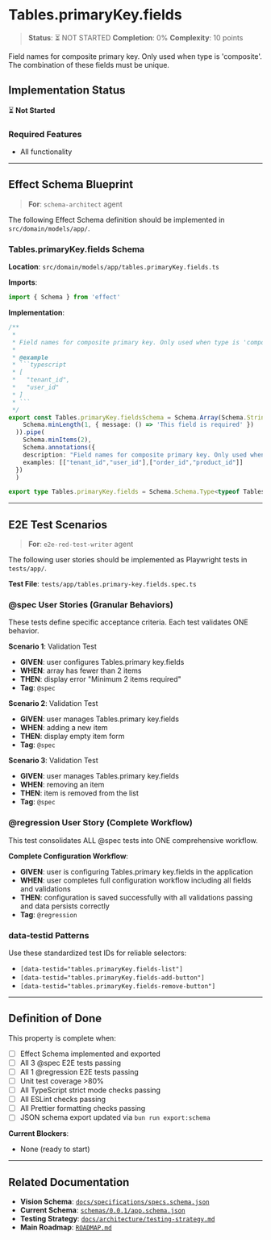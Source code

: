 # Tables.primaryKey.fields

> **Status**: ⏳ NOT STARTED
> **Completion**: 0%
> **Complexity**: 10 points

Field names for composite primary key. Only used when type is 'composite'. The combination of these fields must be unique.

## Implementation Status

⏳ **Not Started**

### Required Features

- All functionality

---

## Effect Schema Blueprint

> **For**: `schema-architect` agent

The following Effect Schema definition should be implemented in `src/domain/models/app/`.

### Tables.primaryKey.fields Schema

**Location**: `src/domain/models/app/tables.primaryKey.fields.ts`

**Imports**:

```typescript
import { Schema } from 'effect'
```

**Implementation**:

````typescript
/**
 *
 * Field names for composite primary key. Only used when type is 'composite'. The combination of these fields must be unique.
 *
 * @example
 * ```typescript
 * [
 *   "tenant_id",
 *   "user_id"
 * ]
 * ```
 */
export const Tables.primaryKey.fieldsSchema = Schema.Array(Schema.String.pipe(
    Schema.minLength(1, { message: () => 'This field is required' })
  )).pipe(
    Schema.minItems(2),
    Schema.annotations({
    description: "Field names for composite primary key. Only used when type is 'composite'. The combination of these fields must be unique.",
    examples: [["tenant_id","user_id"],["order_id","product_id"]]
  })
  )

export type Tables.primaryKey.fields = Schema.Schema.Type<typeof Tables.primaryKey.fieldsSchema>
````

---

## E2E Test Scenarios

> **For**: `e2e-red-test-writer` agent

The following user stories should be implemented as Playwright tests in `tests/app/`.

**Test File**: `tests/app/tables.primary-key.fields.spec.ts`

### @spec User Stories (Granular Behaviors)

These tests define specific acceptance criteria. Each test validates ONE behavior.

**Scenario 1**: Validation Test

- **GIVEN**: user configures Tables.primary key.fields
- **WHEN**: array has fewer than 2 items
- **THEN**: display error "Minimum 2 items required"
- **Tag**: `@spec`

**Scenario 2**: Validation Test

- **GIVEN**: user manages Tables.primary key.fields
- **WHEN**: adding a new item
- **THEN**: display empty item form
- **Tag**: `@spec`

**Scenario 3**: Validation Test

- **GIVEN**: user manages Tables.primary key.fields
- **WHEN**: removing an item
- **THEN**: item is removed from the list
- **Tag**: `@spec`

### @regression User Story (Complete Workflow)

This test consolidates ALL @spec tests into ONE comprehensive workflow.

**Complete Configuration Workflow**:

- **GIVEN**: user is configuring Tables.primary key.fields in the application
- **WHEN**: user completes full configuration workflow including all fields and validations
- **THEN**: configuration is saved successfully with all validations passing and data persists correctly
- **Tag**: `@regression`

### data-testid Patterns

Use these standardized test IDs for reliable selectors:

- `[data-testid="tables.primaryKey.fields-list"]`
- `[data-testid="tables.primaryKey.fields-add-button"]`
- `[data-testid="tables.primaryKey.fields-remove-button"]`

---

## Definition of Done

This property is complete when:

- [ ] Effect Schema implemented and exported
- [ ] All 3 @spec E2E tests passing
- [ ] All 1 @regression E2E tests passing
- [ ] Unit test coverage >80%
- [ ] All TypeScript strict mode checks passing
- [ ] All ESLint checks passing
- [ ] All Prettier formatting checks passing
- [ ] JSON schema export updated via `bun run export:schema`

**Current Blockers**:

- None (ready to start)

---

## Related Documentation

- **Vision Schema**: [`docs/specifications/specs.schema.json`](../specs.schema.json)
- **Current Schema**: [`schemas/0.0.1/app.schema.json`](../../schemas/0.0.1/app.schema.json)
- **Testing Strategy**: [`docs/architecture/testing-strategy.md`](../../architecture/testing-strategy.md)
- **Main Roadmap**: [`ROADMAP.md`](../../../ROADMAP.md)
